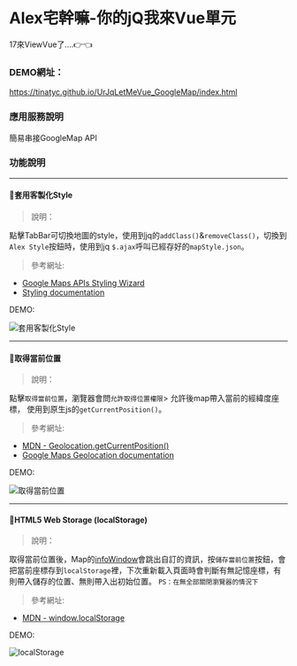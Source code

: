 # Alex宅幹嘛-你的jQ我來Vue單元

17來ViewVue了....👉👈

### DEMO網址：
<https://tinatyc.github.io/UrJqLetMeVue_GoogleMap/index.html>

### 應用服務說明
簡易串接GoogleMap API

### 功能說明

---

#### 🔸套用客製化Style
>說明：

點擊TabBar可切換地圖的style，使用到jq的`addClass()`&`removeClass()`，切換到`Alex Style`按鈕時，使用到jq `$.ajax`呼叫已經存好的`mapStyle.json`。

>參考網址:
- [Google Maps APIs Styling Wizard](https://mapstyle.withgoogle.com/)
- [Styling documentation](https://developers.google.com/maps/documentation/javascript/styling)

DEMO:

![套用客製化Style](https://github.com/tinatyc/UrJqLetMeVue_GoogleMap/blob/master/gif/style.gif?raw=true "套用客製化Style")

---

#### 🔸取得當前位置
>說明：

點擊`取得當前位置`，瀏覽器會問`允許取得位置權限`> 允許後map帶入當前的經緯度座標，
使用到原生js的`getCurrentPosition()`。

>參考網址:
- [MDN - Geolocation.getCurrentPosition()](https://developer.mozilla.org/zh-TW/docs/Web/API/Geolocation/getCurrentPosition)
- [Google Maps Geolocation documentation](https://developers.google.com/maps/documentation/javascript/examples/map-geolocation)

DEMO:

![取得當前位置](https://github.com/tinatyc/UrJqLetMeVue_GoogleMap/blob/master/gif/currentPosition.gif?raw=true "取得當前位置")

---

#### 🔸HTML5 Web Storage (localStorage)
>說明：

取得當前位置後，Map的[infoWindow](https://developers.google.com/maps/documentation/javascript/examples/infowindow-simple?hl=zh-tw)會跳出自訂的資訊，按`儲存當前位置`按鈕，會把當前座標存到`localStorage`裡，下次重新載入頁面時會判斷有無記憶座標，有則帶入儲存的位置、無則帶入出初始位置。
`PS：在無全部關閉瀏覽器的情況下`

>參考網址:
- [MDN - window.localStorage](https://developer.mozilla.org/en-US/docs/Web/API/Window/localStorage)

DEMO:

![localStorage](https://github.com/tinatyc/UrJqLetMeVue_GoogleMap/blob/master/gif/localstorage.gif?raw=true "localStorage")
